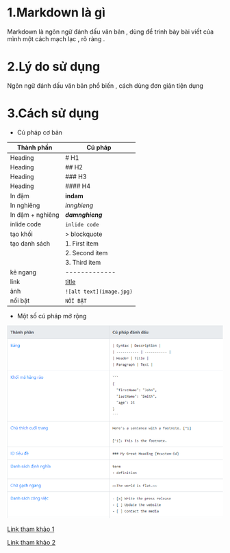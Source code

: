 # 1.Markdown là gì
Markdown là ngôn ngữ đánh dấu văn bản , dùng để trình bày bài viết của mình một cách mạch lạc , rõ ràng .
# 2.Lý do sử dụng 
Ngôn ngữ đánh dấu văn bản phổ biến , cách dùng đơn giản tiện dụng 
# 3.Cách sử dụng 
- Cú pháp cơ bản 

| Thành phần      | Cú pháp      |
|-----------      |----------    |
| Heading         | # H1         |
| Heading         | ## H2        |
| Heading         | ### H3       |
| Heading         | #### H4      |
| In đậm          | **indam**    |
| In nghiêng      | *innghieng*  |
| In đậm + nghiêng| ***damnghieng***|
| inlide code     | `inlide code`|
| tạo khối        | > blockquote |
| tạo danh sách   |1. First item |
|                 |2. Second item|
|                 |3. Third item |
| kẻ ngang        |------------- |
| link            |[title](https://www.example.com)|
| ảnh             |```![alt text](image.jpg)```|
| nổi bật         |``` NỔI BẬT ``` |


- Một số cú pháp mở rộng


![Alt text](../imgs/cuphapkhac.png)


[Link tham khảo 1 ](https://www.markdownguide.org/cheat-sheet/)

[Link tham khảo 2 ](https://topdev.vn/blog/markdown-la-gi-cach-su-dung-markdown/#dung-cho-chen-image)



